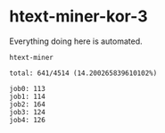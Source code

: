 # htext-miner-kor-3

Everything doing here is automated.

```
htext-miner

total: 641/4514 (14.200265839610102%)

job0: 113
job1: 114
job2: 164
job3: 124
job4: 126
```